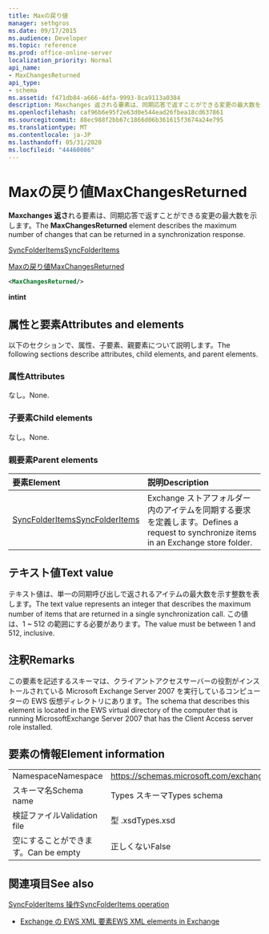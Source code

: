 ```yaml
---
title: Maxの戻り値
manager: sethgros
ms.date: 09/17/2015
ms.audience: Developer
ms.topic: reference
ms.prod: office-online-server
localization_priority: Normal
api_name:
- MaxChangesReturned
api_type:
- schema
ms.assetid: f471db84-a666-4dfa-9993-8ca9113a0384
description: Maxchanges 返される要素は、同期応答で返すことができる変更の最大数を示します。
ms.openlocfilehash: caf96b6e95f2e63d0e544ead26fbea18cd637861
ms.sourcegitcommit: 88ec988f2bb67c1866d06b361615f3674a24e795
ms.translationtype: MT
ms.contentlocale: ja-JP
ms.lasthandoff: 05/31/2020
ms.locfileid: "44460086"
---
```

# <a name="maxchangesreturned"></a><span data-ttu-id="b5807-103">Maxの戻り値</span><span class="sxs-lookup"><span data-stu-id="b5807-103">MaxChangesReturned</span></span>

<span data-ttu-id="b5807-104">**Maxchanges 返さ**れる要素は、同期応答で返すことができる変更の最大数を示します。</span><span class="sxs-lookup"><span data-stu-id="b5807-104">The **MaxChangesReturned** element describes the maximum number of changes that can be returned in a synchronization response.</span></span> 
  
[<span data-ttu-id="b5807-105">SyncFolderItems</span><span class="sxs-lookup"><span data-stu-id="b5807-105">SyncFolderItems</span></span>](syncfolderitems.md)
  
[<span data-ttu-id="b5807-106">Maxの戻り値</span><span class="sxs-lookup"><span data-stu-id="b5807-106">MaxChangesReturned</span></span>](maxchangesreturned.md)
  
```xml
<MaxChangesReturned/>
```

 <span data-ttu-id="b5807-107">**int**</span><span class="sxs-lookup"><span data-stu-id="b5807-107">**int**</span></span>
## <a name="attributes-and-elements"></a><span data-ttu-id="b5807-108">属性と要素</span><span class="sxs-lookup"><span data-stu-id="b5807-108">Attributes and elements</span></span>

<span data-ttu-id="b5807-109">以下のセクションで、属性、子要素、親要素について説明します。</span><span class="sxs-lookup"><span data-stu-id="b5807-109">The following sections describe attributes, child elements, and parent elements.</span></span>
  
### <a name="attributes"></a><span data-ttu-id="b5807-110">属性</span><span class="sxs-lookup"><span data-stu-id="b5807-110">Attributes</span></span>

<span data-ttu-id="b5807-111">なし。</span><span class="sxs-lookup"><span data-stu-id="b5807-111">None.</span></span>
  
### <a name="child-elements"></a><span data-ttu-id="b5807-112">子要素</span><span class="sxs-lookup"><span data-stu-id="b5807-112">Child elements</span></span>

<span data-ttu-id="b5807-113">なし。</span><span class="sxs-lookup"><span data-stu-id="b5807-113">None.</span></span>
  
### <a name="parent-elements"></a><span data-ttu-id="b5807-114">親要素</span><span class="sxs-lookup"><span data-stu-id="b5807-114">Parent elements</span></span>

|<span data-ttu-id="b5807-115">**要素**</span><span class="sxs-lookup"><span data-stu-id="b5807-115">**Element**</span></span>|<span data-ttu-id="b5807-116">**説明**</span><span class="sxs-lookup"><span data-stu-id="b5807-116">**Description**</span></span>|
|:-----|:-----|
|[<span data-ttu-id="b5807-117">SyncFolderItems</span><span class="sxs-lookup"><span data-stu-id="b5807-117">SyncFolderItems</span></span>](syncfolderitems.md) <br/> |<span data-ttu-id="b5807-118">Exchange ストアフォルダー内のアイテムを同期する要求を定義します。</span><span class="sxs-lookup"><span data-stu-id="b5807-118">Defines a request to synchronize items in an Exchange store folder.</span></span>  <br/> |
   
## <a name="text-value"></a><span data-ttu-id="b5807-119">テキスト値</span><span class="sxs-lookup"><span data-stu-id="b5807-119">Text value</span></span>

<span data-ttu-id="b5807-120">テキスト値は、単一の同期呼び出しで返されるアイテムの最大数を示す整数を表します。</span><span class="sxs-lookup"><span data-stu-id="b5807-120">The text value represents an integer that describes the maximum number of items that are returned in a single synchronization call.</span></span> <span data-ttu-id="b5807-121">この値は、1 ~ 512 の範囲にする必要があります。</span><span class="sxs-lookup"><span data-stu-id="b5807-121">The value must be between 1 and 512, inclusive.</span></span>
  
## <a name="remarks"></a><span data-ttu-id="b5807-122">注釈</span><span class="sxs-lookup"><span data-stu-id="b5807-122">Remarks</span></span>

<span data-ttu-id="b5807-123">この要素を記述するスキーマは、クライアントアクセスサーバーの役割がインストールされている Microsoft Exchange Server 2007 を実行しているコンピューターの EWS 仮想ディレクトリにあります。</span><span class="sxs-lookup"><span data-stu-id="b5807-123">The schema that describes this element is located in the EWS virtual directory of the computer that is running MicrosoftExchange Server 2007 that has the Client Access server role installed.</span></span>
  
## <a name="element-information"></a><span data-ttu-id="b5807-124">要素の情報</span><span class="sxs-lookup"><span data-stu-id="b5807-124">Element information</span></span>

|||
|:-----|:-----|
|<span data-ttu-id="b5807-125">Namespace</span><span class="sxs-lookup"><span data-stu-id="b5807-125">Namespace</span></span>  <br/> |https://schemas.microsoft.com/exchange/services/2006/types  <br/> |
|<span data-ttu-id="b5807-126">スキーマ名</span><span class="sxs-lookup"><span data-stu-id="b5807-126">Schema name</span></span>  <br/> |<span data-ttu-id="b5807-127">Types スキーマ</span><span class="sxs-lookup"><span data-stu-id="b5807-127">Types schema</span></span>  <br/> |
|<span data-ttu-id="b5807-128">検証ファイル</span><span class="sxs-lookup"><span data-stu-id="b5807-128">Validation file</span></span>  <br/> |<span data-ttu-id="b5807-129">型 .xsd</span><span class="sxs-lookup"><span data-stu-id="b5807-129">Types.xsd</span></span>  <br/> |
|<span data-ttu-id="b5807-130">空にすることができます。</span><span class="sxs-lookup"><span data-stu-id="b5807-130">Can be empty</span></span>  <br/> |<span data-ttu-id="b5807-131">正しくない</span><span class="sxs-lookup"><span data-stu-id="b5807-131">False</span></span>  <br/> |
   
## <a name="see-also"></a><span data-ttu-id="b5807-132">関連項目</span><span class="sxs-lookup"><span data-stu-id="b5807-132">See also</span></span>



[<span data-ttu-id="b5807-133">SyncFolderItems 操作</span><span class="sxs-lookup"><span data-stu-id="b5807-133">SyncFolderItems operation</span></span>](syncfolderitems-operation.md)


- [<span data-ttu-id="b5807-134">Exchange の EWS XML 要素</span><span class="sxs-lookup"><span data-stu-id="b5807-134">EWS XML elements in Exchange</span></span>](ews-xml-elements-in-exchange.md)

